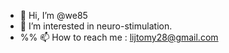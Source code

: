 - 👋 Hi, I’m @we85
- 👀 I’m interested in neuro-stimulation.
- %% 📫 How to reach me : lijtomy28@gmail.com

<!---
we85/we85 is a ✨ special ✨ repository because its `README.md` (this file) appears on your GitHub profile.
You can click the Preview link to take a look at your changes.
--->
